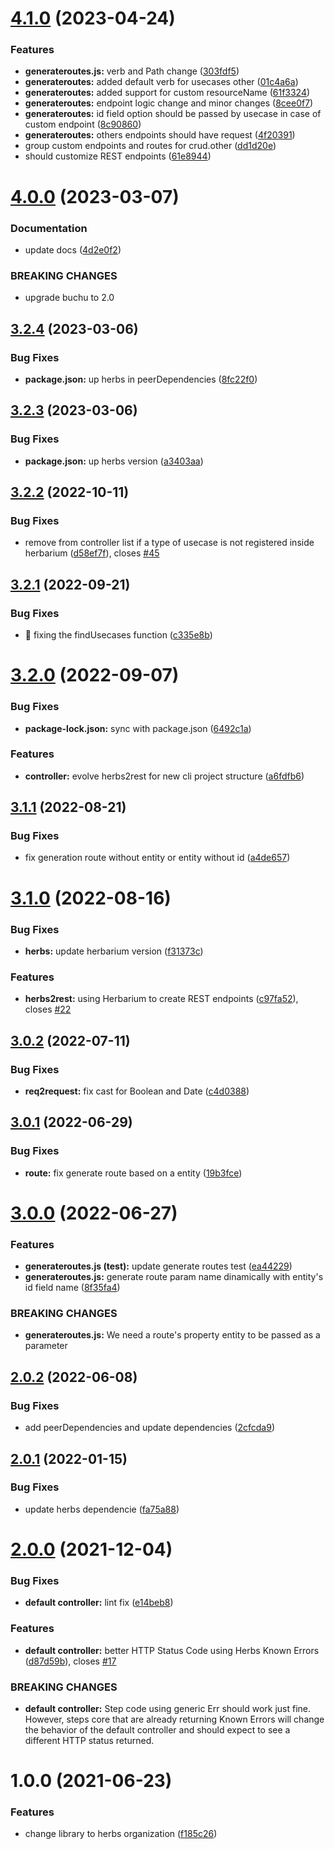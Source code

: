 # [4.1.0](https://github.com/herbsjs/herbs2rest/compare/v4.0.0...v4.1.0) (2023-04-24)


### Features

* **generateroutes.js:** verb and Path change ([303fdf5](https://github.com/herbsjs/herbs2rest/commit/303fdf5e6c10b0458b55b89cfee5b5d977ed9215))
* **generateroutes:** added default verb for usecases other ([01c4a6a](https://github.com/herbsjs/herbs2rest/commit/01c4a6ab23119e1a176d3498d3428fc2c65c7022))
* **generateroutes:** added support for custom resourceName ([61f3324](https://github.com/herbsjs/herbs2rest/commit/61f33248ba546614be9428a67ee6fc66363908c5))
* **generateroutes:** endpoint logic change and minor changes ([8cee0f7](https://github.com/herbsjs/herbs2rest/commit/8cee0f76bc91d60e346f5ce1ff6c9e08c8031db4))
* **generateroutes:** id field option should be passed by usecase in case of custom endpoint ([8c90860](https://github.com/herbsjs/herbs2rest/commit/8c908602e34af1cd77061b1bcb47e67f0037e2a0))
* **generateroutes:** others endpoints should have request ([4f20391](https://github.com/herbsjs/herbs2rest/commit/4f203913fc83a7a3f5e68cc5f20be3513238d04a))
* group custom endpoints and routes for crud.other ([dd1d20e](https://github.com/herbsjs/herbs2rest/commit/dd1d20ec356edb8fae1effa858b8a862f789597f))
* should customize REST endpoints ([61e8944](https://github.com/herbsjs/herbs2rest/commit/61e894431311084e33717e0ee53b8c9819ec6b96))

# [4.0.0](https://github.com/herbsjs/herbs2rest/compare/v3.2.4...v4.0.0) (2023-03-07)


### Documentation

* update docs ([4d2e0f2](https://github.com/herbsjs/herbs2rest/commit/4d2e0f2af3ad9cbb7ad781ba8e8090e15e08288a))


### BREAKING CHANGES

* upgrade buchu to 2.0

## [3.2.4](https://github.com/herbsjs/herbs2rest/compare/v3.2.3...v3.2.4) (2023-03-06)


### Bug Fixes

* **package.json:** up herbs in peerDependencies ([8fc22f0](https://github.com/herbsjs/herbs2rest/commit/8fc22f05d76a7b92cbafe67438acb5e591e566c9))

## [3.2.3](https://github.com/herbsjs/herbs2rest/compare/v3.2.2...v3.2.3) (2023-03-06)


### Bug Fixes

* **package.json:** up herbs version ([a3403aa](https://github.com/herbsjs/herbs2rest/commit/a3403aa5ea67eb3517fd7a1f4d32f75a27bcc37d))

## [3.2.2](https://github.com/herbsjs/herbs2rest/compare/v3.2.1...v3.2.2) (2022-10-11)


### Bug Fixes

* remove from controller list if a type of usecase is not registered inside herbarium ([d58ef7f](https://github.com/herbsjs/herbs2rest/commit/d58ef7fec98f2ee3092e628e6aa890739ed558e2)), closes [#45](https://github.com/herbsjs/herbs2rest/issues/45)

## [3.2.1](https://github.com/herbsjs/herbs2rest/compare/v3.2.0...v3.2.1) (2022-09-21)


### Bug Fixes

* 🐛 fixing the findUsecases function ([c335e8b](https://github.com/herbsjs/herbs2rest/commit/c335e8bb919e7045c8e2d564b26a00477a4b7bf3))

# [3.2.0](https://github.com/herbsjs/herbs2rest/compare/v3.1.1...v3.2.0) (2022-09-07)


### Bug Fixes

* **package-lock.json:** sync with package.json ([6492c1a](https://github.com/herbsjs/herbs2rest/commit/6492c1aaaf7546f604fa8aa488898497f144fe17))


### Features

* **controller:** evolve herbs2rest for new cli project structure ([a6fdfb6](https://github.com/herbsjs/herbs2rest/commit/a6fdfb64befe9186223aaa89ff098e83e7bcb075))

## [3.1.1](https://github.com/herbsjs/herbs2rest/compare/v3.1.0...v3.1.1) (2022-08-21)


### Bug Fixes

* fix generation route without entity or entity without id ([a4de657](https://github.com/herbsjs/herbs2rest/commit/a4de6577bfcaacfb6c8c489a4eb3bb0ca8a83066))

# [3.1.0](https://github.com/herbsjs/herbs2rest/compare/v3.0.2...v3.1.0) (2022-08-16)


### Bug Fixes

* **herbs:** update herbarium version ([f31373c](https://github.com/herbsjs/herbs2rest/commit/f31373c40778b0950c746b430acb52f5eb9660b5))


### Features

* **herbs2rest:** using Herbarium to create REST endpoints ([c97fa52](https://github.com/herbsjs/herbs2rest/commit/c97fa52a1728078a8175e75b17fa91d912606183)), closes [#22](https://github.com/herbsjs/herbs2rest/issues/22)

## [3.0.2](https://github.com/herbsjs/herbs2rest/compare/v3.0.1...v3.0.2) (2022-07-11)


### Bug Fixes

* **req2request:** fix cast for Boolean and Date ([c4d0388](https://github.com/herbsjs/herbs2rest/commit/c4d0388b839bf05741b528a760ca2f5b149d184e))

## [3.0.1](https://github.com/herbsjs/herbs2rest/compare/v3.0.0...v3.0.1) (2022-06-29)


### Bug Fixes

* **route:** fix generate route based on a entity ([19b3fce](https://github.com/herbsjs/herbs2rest/commit/19b3fce876b2621f4154dd85c4eee51ccc3b568a))

# [3.0.0](https://github.com/herbsjs/herbs2rest/compare/v2.0.2...v3.0.0) (2022-06-27)


### Features

* **generateroutes.js (test):** update generate routes test ([ea44229](https://github.com/herbsjs/herbs2rest/commit/ea4422901efcdd074e4bc9cdec7ad60825052cef))
* **generateroutes.js:** generate route param name dinamically with entity's id field name ([8f35fa4](https://github.com/herbsjs/herbs2rest/commit/8f35fa4124299b5a60df6408972886ecd867c3f3))


### BREAKING CHANGES

* **generateroutes.js:** We need a route's property entity to be passed as a parameter

## [2.0.2](https://github.com/herbsjs/herbs2rest/compare/v2.0.1...v2.0.2) (2022-06-08)


### Bug Fixes

* add peerDependencies and update dependencies ([2cfcda9](https://github.com/herbsjs/herbs2rest/commit/2cfcda998766765ed284b9fc7a3b45ec566498af))

## [2.0.1](https://github.com/herbsjs/herbs2rest/compare/v2.0.0...v2.0.1) (2022-01-15)


### Bug Fixes

* update herbs dependencie ([fa75a88](https://github.com/herbsjs/herbs2rest/commit/fa75a88f1953570d7b0d0227d95bff8caa43f92b))

# [2.0.0](https://github.com/herbsjs/herbs2rest/compare/v1.0.0...v2.0.0) (2021-12-04)


### Bug Fixes

* **default controller:** lint fix ([e14beb8](https://github.com/herbsjs/herbs2rest/commit/e14beb875627f3721becab379c4cbd0357cc1822))


### Features

* **default controller:** better HTTP Status Code using Herbs Known Errors ([d87d59b](https://github.com/herbsjs/herbs2rest/commit/d87d59b331170a8f1da3e0bc1f4edfb0f35c25ea)), closes [#17](https://github.com/herbsjs/herbs2rest/issues/17)


### BREAKING CHANGES

* **default controller:** Step code using generic Err should work just fine. However, steps core that are
already returning Known Errors will change the behavior of the default controller and should expect
to see a different HTTP status returned.

# 1.0.0 (2021-06-23)


### Features

* change library to herbs organization ([f185c26](https://github.com/herbsjs/herbs2rest/commit/f185c2660e7ff7be0f1b0b88a0c280a391c32448))
